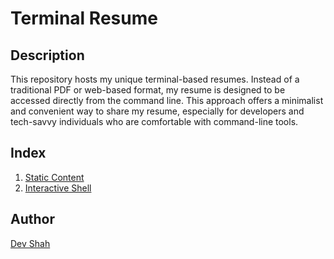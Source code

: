 # Terminal Resume

## Description

This repository hosts my unique terminal-based resumes. Instead of a traditional PDF or web-based format, my resume is designed to be accessed directly from the command line. This approach offers a minimalist and convenient way to share my resume, especially for developers and tech-savvy individuals who are comfortable with command-line tools.

## Index

1. [Static Content](https://github.com/busycaesar/Terminal_Resume/static)
2. [Interactive Shell](https://github.com/busycaesar/Terminal_Resume/interactive)

## Author

[Dev Shah](https://github.com/busycaesar)
